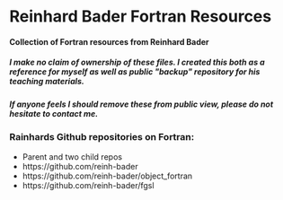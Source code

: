 # Reinhard Bader Fortran Resources
#### Collection of Fortran resources from Reinhard Bader

##### I make no claim of ownership of these files. I created this both as a reference for myself as well as public "backup" repository for his teaching materials. 
##### If anyone feels I should remove these from public view, please do not hesitate to contact me. 

### Rainhards Github repositories on Fortran:

<ul>	
	<li>Parent and two child repos</li>
	<li>https://github.com/reinh-bader</li>
	<li>https://github.com/reinh-bader/object_fortran</li>
	<li>https://github.com/reinh-bader/fgsl</li>
	
</ul>
